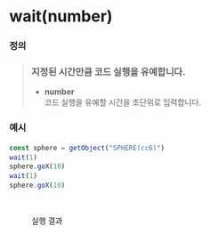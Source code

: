 # wait(number)

### 정의

> ### 지정된 시간만큼 코드 실행을 유예합니다.
>
> * **number**\
>   코드 실행을 유예할 시간을 초단위로 입력합니다.



### 예시

```javascript
const sphere = getObject("SPHERE(cc6)")
wait(1)
sphere.goX(10)
wait(1)
sphere.goX(10)
```

<figure><img src="../../../.gitbook/assets/화면_기록_2022-12-14_오후_9_39_20_AdobeExpress.gif" alt=""><figcaption><p>실행 결과</p></figcaption></figure>
